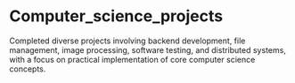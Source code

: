 # Computer_science_projects
 Completed diverse projects involving backend development, file management, image processing, software testing, and distributed systems, with a focus on practical implementation of core computer science concepts.
